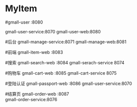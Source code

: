 # MyItem

#gmall-user :8080

gmall-user-service:8070
gmall-user-web:8080


#后台
gmall-manage-service:8071
gmall-manage-web:8081

#前端
gmall-item-web :8083

#搜索
gmall-search-web :8084
gmall-serach-service 8074

#购物车
gmall-cart-web :8085
gmall-cart-service 8075


#登陆认证
gmall-passport-web :8086
gmall-user-service:8070


#结算页
gmall-order-web :8087   
gmall-order-service:8076